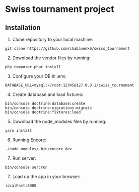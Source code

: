 Swiss tournament project
=================

Installation
------------
1) Clone repository to your local machine: 
  
```
git clone https://github.com/chabanenk0/swiss_tournament
```
2) Download the vendor files by running:

```
php composer.phar install
```
3) Configure your DB in .env:

```
DATABASE_URL=mysql://root:12345@127.0.0.1/swiss_tournament
```
4) Create database and load fixtures:

```
bin/console doctrine:database:create
bin/console doctrine:migrations:migrate
bin/console doctrine:fixtures:load
````

5) Download the node_modules files by running:

```
yarn install
```

6) Running Encore:

```
./node_modules/.bin/encore dev
```

7) Run server:

```
bin/console ser:run
```
7) Load up the app in your browser:

```
localhost:8000
```
   
       